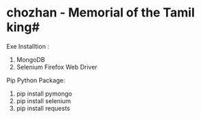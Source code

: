 # chozhan - Memorial of the Tamil king#

Exe Installtion :

1. MongoDB
2. Selenium Firefox Web Driver

Pip Python Package:

1.  pip install pymongo
2.  pip install selenium
3.  pip install requests